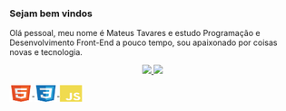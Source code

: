 ### Sejam bem vindos 
Olá pessoal, meu nome é Mateus Tavares e estudo Programação e Desenvolvimento Front-End a pouco tempo,
sou apaixonado por coisas novas e tecnologia.
<div align="center">
  <a href="https://github.com/teus-tavares">
  <img height="180em" src="https://github-readme-stats.vercel.app/api?username=teus-tavares&show_icons=true&theme=dark&include_all_commits=true&count_private=true"/>
  <img height="180em" src="https://github-readme-stats.vercel.app/api/top-langs/?username=teus-tavares&layout=compact&langs_count=7&theme=dark"/>
</div>
  
  <div style="display: inline_block"><br>
  <img align="center" alt="Teus-HTML" height="30" width="40" src="https://raw.githubusercontent.com/devicons/devicon/master/icons/html5/html5-original.svg">
  <img align="center" alt="Teus-CSS" height="30" width="40" src="https://raw.githubusercontent.com/devicons/devicon/master/icons/css3/css3-original.svg">
<img align="center" alt="Teus-Js" height="30" width="40" src="https://raw.githubusercontent.com/devicons/devicon/master/icons/javascript/javascript-plain.svg">
  </div>
